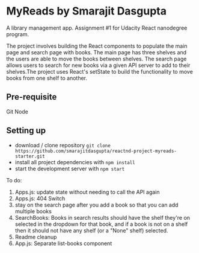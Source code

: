 # MyReads by Smarajit Dasgupta

A library management app. Assignment #1 for Udacity React nanodegree program.

The project involves building the React components to populate the main page and search page with books. The main page has three shelves and the users are able to move the books between shelves. The search page allows users to search for new books via a given API server to add to their shelves.The project uses React's setState to build the functionality to move books from one shelf to another.

## Pre-requisite

Git
Node

## Setting up

* download / clone repository `git clone https://github.com/smarajitdasgupta/reactnd-project-myreads-starter.git`
* install all project dependencies with `npm install`
* start the development server with `npm start`



To do:

1. Apps.js: update state without needing to call the API again
2. Apps.js: 404 Switch
3. stay on the search page after you add a book so that you can add multiple books
4. SearchBooks: Books in search results should have the shelf they're on selected in the dropdown for that book, and if a book is not on a shelf then it should not have any shelf (or a "None" shelf) selected.
5. Readme cleanup
6. App.js: Separate list-books component

